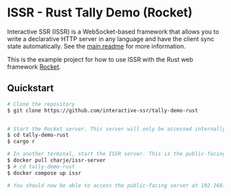 # ISSR - Rust Tally Demo (Rocket)

Interactive SSR (ISSR) is a WebSocket-based framework that allows you to write a declarative HTTP server in any language and have the client sync state automatically. See the [main readme](https://github.com/interactive-ssr/issr-server/blob/master/main.org) for more information.

This is the example project for how to use ISSR with the Rust web framework [Rocket](https://rocket.rs/).

## Quickstart

```sh
# Clone the repository
$ git clone https://github.com/interactive-ssr/tally-demo-rust


# Start the Rocket server. This server will only be accessed internally by the ISSR server.
$ cd tally-demo-rust
$ cargo r

# In another terminal, start the ISSR server. This is the public-facing server that uses WebSockets to synchronize state.
$ docker pull charje/issr-server
$ # cd tally-demo-rust
$ docker compose up issr

# You should now be able to access the public-facing server at 192.168.1.1:3000/tally 
```
